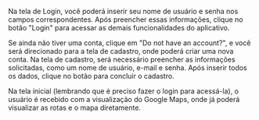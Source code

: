 Na tela de Login, você poderá inserir seu nome de usuário e senha nos campos correspondentes. Após preencher essas informações, clique no botão "Login"
para acessar as demais funcionalidades do aplicativo.

Se ainda não tiver uma conta, clique em "Do not have an account?", e você será direcionado para a tela de cadastro, onde poderá criar uma nova conta.
Na tela de cadastro, será necessário preencher as informações solicitadas, como um nome de usuário, e-mail e senha. Após inserir todos os dados, clique
no botão para concluir o cadastro.

Na tela inicial (lembrando que é preciso fazer o login para acessá-la), o usuário é recebido com a visualização do Google Maps, onde já poderá visualizar
as rotas e o mapa diretamente.
